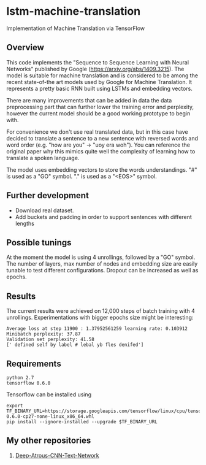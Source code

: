 # lstm-machine-translation
Implementation of Machine Translation via TensorFlow

## Overview

This code implements the "Sequence to Sequence Learning with Neural Networks" published by Google (https://arxiv.org/abs/1409.3215). The model is suitable for machine translation and is considered to be among the recent state-of-the art models used by Google for Machine Translation. It represents a pretty basic RNN built using LSTMs and embedding vectors.

There are many improvements that can be added in data the data preprocessing part that can further lower the training error and perplexity, however the current model should be a good working prototype to begin with.

For convenience we don't use real translated data, but in this case have decided to translate a sentence to a new sentence with reversed words and word order (e.g. "how are you" -> "uoy era woh"). You can reference the original paper why this mimics quite well the complexity of learning how to translate a spoken language.

The model uses embedding vectors to store the words understandings.
"#" is used as a "GO" symbol.
"." is used as a "\<EOS>" symbol.

## Further development

- Download real dataset.
- Add buckets and padding in order to support sentences with different lengths

## Possible tunings

At the moment the model is using 4 unrollings, followed by a "GO" symbol.
The number of layers, max number of nodes and embedding size are easily tunable to test different configurations.
Dropout can be increased as well as epochs.

## Results

The current results were achieved on 12,000 steps of batch training with 4 unrollings. Experimentations with bigger epochs size might be interesting:

```
Average loss at step 11900 : 1.37952561259 learning rate: 0.103912
Minibatch perplexity: 37.87
Validation set perplexity: 41.58
[' defined self by label # lebal yb fles denifed']
```

## Requirements
    python 2.7
    tensorflow 0.6.0

Tensorflow can be installed using

    export TF_BINARY_URL=https://storage.googleapis.com/tensorflow/linux/cpu/tensorflow-0.6.0-cp27-none-linux_x86_64.whl
    pip install --ignore-installed --upgrade $TF_BINARY_URL
    
## My other repositories
1. [Deep-Atrous-CNN-Text-Network](https://github.com/randomrandom/deep-atrous-cnn-sentiment)
